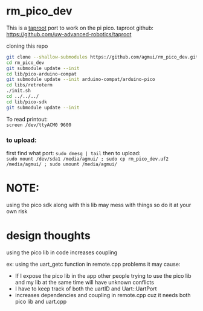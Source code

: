 # rm_pico_dev

This is a [taproot](https://github.com/uw-advanced-robotics/taproot) port to work on the pi pico.
taproot github: https://github.com/uw-advanced-robotics/taproot

cloning this repo
```bash
git clone --shallow-submodules https://github.com/agmui/rm_pico_dev.git
cd rm_pico_dev
git submodule update --init
cd lib/pico-arduino-compat
git submodule update --init arduino-compat/arduino-pico
cd libs/retroterm
./init.sh
cd ../../../
cd lib/pico-sdk
git submodule update --init
```

To read printout:  
`screen /dev/ttyACM0 9600`

### to upload:  
first find what port: `sudo dmesg | tail`
then to upload:  
`sudo mount /dev/sda1 /media/agmui/ ; sudo cp rm_pico_dev.uf2 /media/agmui/ ; sudo umount /media/agmui/`

# NOTE:
using the pico sdk along with this lib may mess with things so do it at your own risk

# design thoughts
using the pico lib in code increases coupling

ex: using the uart_getc function in remote.cpp
problems it may cause:
* If I expose the pico lib in the app other people trying to use the pico lib and my lib at the same time will have unknown conflicts
* I have to keep track of both the uartID and Uart::UartPort
* increases dependencies and coupling in remote.cpp cuz it needs both pico lib and uart.cpp 

